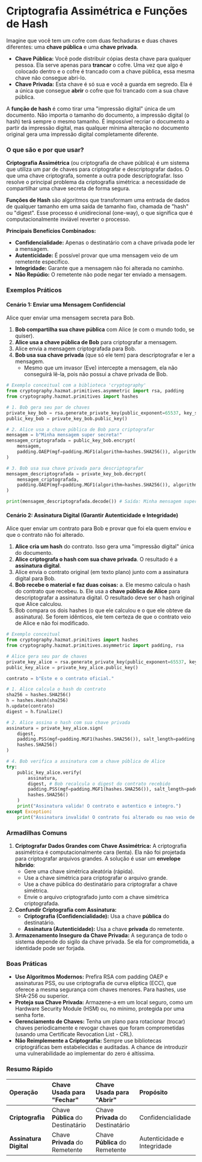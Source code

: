 # Criptografia Assimétrica e Funções de Hash

Imagine que você tem um cofre com duas fechaduras e duas chaves diferentes: uma **chave pública** e uma **chave privada**.

-   **Chave Pública:** Você pode distribuir cópias desta chave para qualquer pessoa. Ela serve apenas para **trancar** o cofre. Uma vez que algo é colocado dentro e o cofre é trancado com a chave pública, essa mesma chave não consegue abri-lo.
-   **Chave Privada:** Esta chave é só sua e você a guarda em segredo. Ela é a única que consegue **abrir** o cofre que foi trancado com a sua chave pública.

A **função de hash** é como tirar uma "impressão digital" única de um documento. Não importa o tamanho do documento, a impressão digital (o hash) terá sempre o mesmo tamanho. É impossível recriar o documento a partir da impressão digital, mas qualquer mínima alteração no documento original gera uma impressão digital completamente diferente.

### O que são e por que usar?

**Criptografia Assimétrica** (ou criptografia de chave pública) é um sistema que utiliza um par de chaves para criptografar e descriptografar dados. O que uma chave criptografa, somente a outra pode descriptografar. Isso resolve o principal problema da criptografia simétrica: a necessidade de compartilhar uma chave secreta de forma segura.

**Funções de Hash** são algoritmos que transformam uma entrada de dados de qualquer tamanho em uma saída de tamanho fixo, chamada de "hash" ou "digest". Esse processo é unidirecional (one-way), o que significa que é computacionalmente inviável reverter o processo.

**Principais Benefícios Combinados:**

-   **Confidencialidade:** Apenas o destinatário com a chave privada pode ler a mensagem.
-   **Autenticidade:** É possível provar que uma mensagem veio de um remetente específico.
-   **Integridade:** Garante que a mensagem não foi alterada no caminho.
-   **Não Repúdio:** O remetente não pode negar ter enviado a mensagem.

### Exemplos Práticos

#### Cenário 1: Enviar uma Mensagem Confidencial

Alice quer enviar uma mensagem secreta para Bob.

1.  **Bob compartilha sua chave pública** com Alice (e com o mundo todo, se quiser).
2.  **Alice usa a chave pública de Bob** para criptografar a mensagem.
3.  Alice envia a mensagem criptografada para Bob.
4.  **Bob usa sua chave privada** (que só ele tem) para descriptografar e ler a mensagem.
    -   Mesmo que um invasor (Eve) intercepte a mensagem, ela não conseguirá lê-la, pois não possui a chave privada de Bob.

```python
# Exemplo conceitual com a biblioteca 'cryptography'
from cryptography.hazmat.primitives.asymmetric import rsa, padding
from cryptography.hazmat.primitives import hashes

# 1. Bob gera seu par de chaves
private_key_bob = rsa.generate_private_key(public_exponent=65537, key_size=2048)
public_key_bob = private_key_bob.public_key()

# 2. Alice usa a chave pública de Bob para criptografar
mensagem = b"Minha mensagem super secreta!"
mensagem_criptografada = public_key_bob.encrypt(
    mensagem,
    padding.OAEP(mgf=padding.MGF1(algorithm=hashes.SHA256()), algorithm=hashes.SHA256(), label=None)
)

# 3. Bob usa sua chave privada para descriptografar
mensagem_descriptografada = private_key_bob.decrypt(
    mensagem_criptografada,
    padding.OAEP(mgf=padding.MGF1(algorithm=hashes.SHA256()), algorithm=hashes.SHA256(), label=None)
)

print(mensagem_descriptografada.decode()) # Saída: Minha mensagem super secreta!
```

#### Cenário 2: Assinatura Digital (Garantir Autenticidade e Integridade)

Alice quer enviar um contrato para Bob e provar que foi ela quem enviou e que o contrato não foi alterado.

1.  **Alice cria um hash** do contrato. Isso gera uma "impressão digital" única do documento.
2.  **Alice criptografa o hash com sua chave privada**. O resultado é a **assinatura digital**.
3.  Alice envia o contrato original (em texto plano) junto com a assinatura digital para Bob.
4.  **Bob recebe o material e faz duas coisas:**
    a.  Ele mesmo calcula o hash do contrato que recebeu.
    b.  Ele usa a **chave pública de Alice** para descriptografar a assinatura digital. O resultado deve ser o hash original que Alice calculou.
5.  Bob compara os dois hashes (o que ele calculou e o que ele obteve da assinatura). Se forem idênticos, ele tem certeza de que o contrato veio de Alice e não foi modificado.

```python
# Exemplo conceitual
from cryptography.hazmat.primitives import hashes
from cryptography.hazmat.primitives.asymmetric import padding, rsa

# Alice gera seu par de chaves
private_key_alice = rsa.generate_private_key(public_exponent=65537, key_size=2048)
public_key_alice = private_key_alice.public_key()

contrato = b"Este e o contrato oficial."

# 1. Alice calcula o hash do contrato
sha256 = hashes.SHA256()
h = hashes.Hash(sha256)
h.update(contrato)
digest = h.finalize()

# 2. Alice assina o hash com sua chave privada
assinatura = private_key_alice.sign(
    digest,
    padding.PSS(mgf=padding.MGF1(hashes.SHA256()), salt_length=padding.PSS.MAX_LENGTH),
    hashes.SHA256()
)

# 4. Bob verifica a assinatura com a chave pública de Alice
try:
    public_key_alice.verify(
        assinatura,
        digest, # Bob recalcula o digest do contrato recebido
        padding.PSS(mgf=padding.MGF1(hashes.SHA256()), salt_length=padding.PSS.MAX_LENGTH),
        hashes.SHA256()
    )
    print("Assinatura valida! O contrato e autentico e integro.")
except Exception:
    print("Assinatura invalida! O contrato foi alterado ou nao veio de Alice.")
```

### Armadilhas Comuns

1.  **Criptografar Dados Grandes com Chave Assimétrica:** A criptografia assimétrica é computacionalmente cara (lenta). Ela não foi projetada para criptografar arquivos grandes. A solução é usar um **envelope híbrido**:
    -   Gere uma chave simétrica aleatória (rápida).
    -   Use a chave simétrica para criptografar o arquivo grande.
    -   Use a chave pública do destinatário para criptografar a chave simétrica.
    -   Envie o arquivo criptografado junto com a chave simétrica criptografada.
2.  **Confundir Criptografia com Assinatura:**
    -   **Criptografia (Confidencialidade):** Usa a chave **pública** do destinatário.
    -   **Assinatura (Autenticidade):** Usa a chave **privada** do remetente.
3.  **Armazenamento Inseguro da Chave Privada:** A segurança de todo o sistema depende do sigilo da chave privada. Se ela for comprometida, a identidade pode ser forjada.

### Boas Práticas

-   **Use Algoritmos Modernos:** Prefira RSA com padding OAEP e assinaturas PSS, ou use criptografia de curva elíptica (ECC), que oferece a mesma segurança com chaves menores. Para hashes, use SHA-256 ou superior.
-   **Proteja sua Chave Privada:** Armazene-a em um local seguro, como um Hardware Security Module (HSM) ou, no mínimo, protegida por uma senha forte.
-   **Gerenciamento de Chaves:** Tenha um plano para rotacionar (trocar) chaves periodicamente e revogar chaves que foram comprometidas (usando uma Certificate Revocation List - CRL).
-   **Não Reimplemente a Criptografia:** Sempre use bibliotecas criptográficas bem estabelecidas e auditadas. A chance de introduzir uma vulnerabilidade ao implementar do zero é altíssima.

### Resumo Rápido

| Operação | Chave Usada para "Fechar" | Chave Usada para "Abrir" | Propósito |
| :--- | :--- | :--- | :--- |
| **Criptografia** | Chave **Pública** do Destinatário | Chave **Privada** do Destinatário | Confidencialidade |
| **Assinatura Digital** | Chave **Privada** do Remetente | Chave **Pública** do Remetente | Autenticidade e Integridade |
